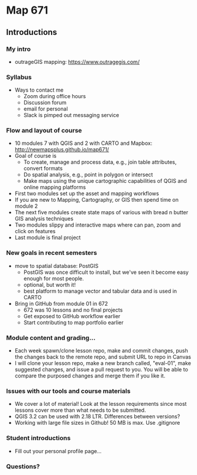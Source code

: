 # Map 671

## Introductions

### My intro

* outrageGIS mapping: https://www.outragegis.com/

### Syllabus
* Ways to contact me
	* Zoom during office hours
	* Discussion forum
	* email for personal
	* Slack is pimped out messaging service


### Flow and layout of course
* 10 modules 7 with QGIS and 2 with CARTO and Mapbox: http://newmapsplus.github.io/map671/
* Goal of course is
	* To create, manage and process data, e.g., join table attributes, convert formats
	* Do spatial analysis, e.g., point in polygon or intersect
	* Make maps using the unique cartographic capabilities of QGIS and online mapping platforms
* First two modules set up the asset and mapping workflows
* If you are new to Mapping, Cartography, or GIS then spend time on module 2
* The next five modules create state maps of various with bread n butter GIS analysis techniques
* Two modules slippy and interactive maps where can pan, zoom and click on features
* Last module is final project



### New goals in recent semesters
* move to spatial database: PostGIS
	* PostGIS was once difficult to install, but we've seen it become easy enough for most people.
	* optional, but worth it!
	* best platform to manage vector and tabular data and is used in CARTO
	<!-- * SpatiaLite is easier to start but not as robust as PostGIS and Mac users have a problem -->
* Bring in GitHub from module 01 in 672
	* 672 was 10 lessons and no final projects
	* Get exposed to GitHub workflow earlier
	* Start contributing to map portfolio earlier


### Module content and grading...

* Each week spawn/clone lesson repo, make and commit changes, push the changes back to the remote repo, and submit URL to repo in Canvas
* I will clone your lesson repo, make a new branch called, "eval-01", make suggested changes, and issue a pull request to you. You will be able to compare the purposed changes and merge them if you like it.


### Issues with our tools and course materials

* We cover a lot of material! Look at the lesson requirements since most lessons cover more than what needs to be submitted.
* QGIS 3.2 can be used with 2.18 LTR. Differences between versions?
* Working with large file sizes in Github! 50 MB is max. Use .gitignore


### Student introductions

* Fill out your personal profile page...

### Questions?
